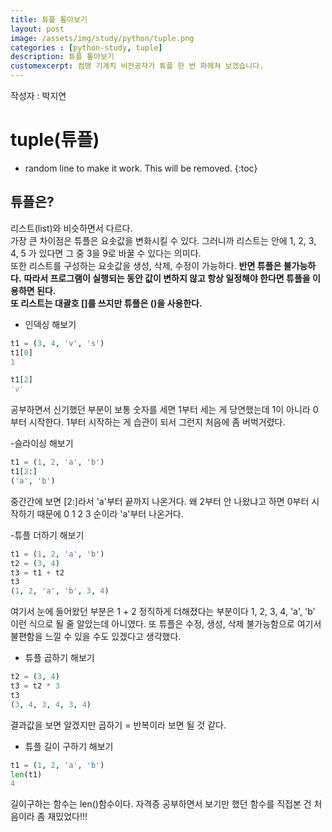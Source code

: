 ```yaml
---  
title: 튜플 톺아보기
layout: post  
image: /assets/img/study/python/tuple.png
categories : [python-study, tuple]
description: 튜플 톺아보기
customexcerpt: 컴맹 기계치 비전공자가 튜플 한 번 파헤쳐 보겠습니다. 
---
```


<span class = "alert g">작성자 : 박지연</span>

# tuple(튜플)

<!-- 아래 2줄은 목차를 나타내기 위한 심볼이니 건들지 말아 주세요 -->
* random line to make it work. This will be removed.
{:toc} 

## 튜플은?

리스트(list)와 비슷하면서 다르다.  
가장 큰 차이점은 튜플은 요솟값을 변화시킬 수 있다. 그러니까 리스트는 안에 1, 2, 3, 4, 5 가 있다면 그 중 3을 9로 바꿀 수 있다는 의미다.   
또한 리스트를 구성하는 요솟값을 생성, 삭제, 수정이 가능하다. **반면 튜플은 불가능하다.**
**따라서 프로그램이 실행되는 동안 값이 변하지 않고 항상 일정해야 한다면 튜플을 이용하면 된다.**  
**또 리스트는 대괄호 []를 쓰지만 튜플은 ()을 사용한다.**


- 인덱싱 해보기

~~~py
t1 = (3, 4, 'v', 's')
t1[0]
1 

t1[2]
'v'
~~~

 공부하면서 신기했던 부분이 보통 숫자를 세면 1부터 세는 게 당연했는데 1이 아니라 0부터 시작한다. 1부터 시작하는 게 습관이 되서 그런지 처음에 좀 버벅거렸다. 


 -슬라이싱 해보기 

~~~py
t1 = (1, 2, 'a', 'b') 
t1[2:] 
('a', 'b') 
~~~

중간간에 보면 [2:]라서 'a'부터 끝까지 나온거다. 왜 2부터 안 나왔냐고 하면 0부터 시작하기 때문에 0 1 2 3 순이라 'a'부터 나온거다.



-튜플 더하기 해보기
~~~py
t1 = (1, 2, 'a', 'b')
t2 = (3, 4) 
t3 = t1 + t2 
t3 
(1, 2, 'a', 'b', 3, 4) 
~~~

여기서 눈에 들어왔던 부분은 1 + 2 정직하게 더해졌다는 부분이다 1, 2, 3, 4, 'a', 'b' 이런 식으로 될 줄 알았는데 아니였다. 또 튜플은 수정, 생성, 삭제 불가능함으로 여기서 불편함을 느낄 수 있을 수도 있겠다고 생각했다. 


- 튜플 곱하기 해보기 

~~~py
t2 = (3, 4)
t3 = t2 * 3
t3
(3, 4, 3, 4, 3, 4)
~~~

결과값을 보면 알겠지만 곱하기 = 반복이라 보면 될 것 같다.



- 튜플 길이 구하기 해보기 

~~~py
t1 = (1, 2, 'a', 'b')
len(t1)
4
~~~

길이구하는 함수는 len()함수이다. 자격증 공부하면서 보기만 했던 함수를 직접본 건 처음이라 좀 재밌었다!!!